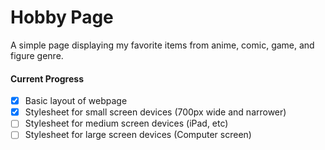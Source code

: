 # Hobby Page

A simple page displaying my favorite items from anime, comic, game, and figure genre.

#### Current Progress
- [x] Basic layout of webpage
- [x] Stylesheet for small screen devices (700px wide and narrower)
- [ ] Stylesheet for medium screen devices (iPad, etc)
- [ ] Stylesheet for large screen devices (Computer screen)
